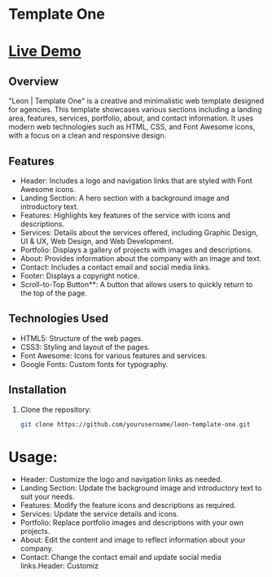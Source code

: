 # Template One

# [Live Demo](https://hagar992.github.io/HTML_-And-_CSS_-Template_-One/)

## Overview

"Leon | Template One" is a creative and minimalistic web template designed for agencies. This template showcases various sections including a landing area, features, services, portfolio, about, and contact information. It uses modern web technologies such as HTML, CSS, and Font Awesome icons, with a focus on a clean and responsive design.

## Features

- Header: Includes a logo and navigation links that are styled with Font Awesome icons.
- Landing Section: A hero section with a background image and introductory text.
- Features: Highlights key features of the service with icons and descriptions.
- Services: Details about the services offered, including Graphic Design, UI & UX, Web Design, and Web Development.
- Portfolio: Displays a gallery of projects with images and descriptions.
- About: Provides information about the company with an image and text.
- Contact: Includes a contact email and social media links.
- Footer: Displays a copyright notice.
- Scroll-to-Top Button**: A button that allows users to quickly return to the top of the page.

## Technologies Used

- HTML5: Structure of the web pages.
- CSS3: Styling and layout of the pages.
- Font Awesome: Icons for various features and services.
- Google Fonts: Custom fonts for typography.

## Installation

1. Clone the repository:
   ```bash
   git clone https://github.com/yourusername/leon-template-one.git

# Usage:

- Header: Customize the logo and navigation links as needed.
- Landing Section: Update the background image and introductory text to suit your needs.
- Features: Modify the feature icons and descriptions as required.
- Services: Update the service details and icons.
- Portfolio: Replace portfolio images and descriptions with your own projects.
- About: Edit the content and image to reflect information about your company.
- Contact: Change the contact email and update social media links.Header: Customiz
